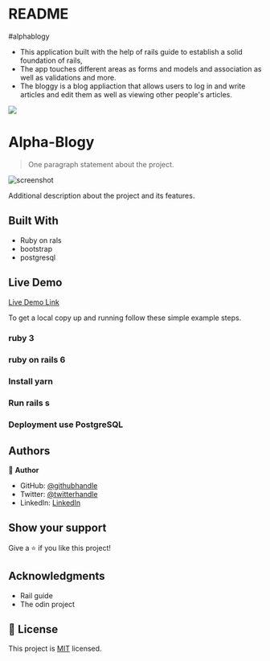 # README


#alphablogy

* This application built with the help of rails guide to establish a solid foundation of rails, 
* The app touches different areas as forms and models and association as well as validations and more.
* The bloggy is a blog appliaction that allows users to log in and write articles and edit them as well as viewing other people's articles.

![](https://img.shields.io/badge/alphablogy-green)

# Alpha-Blogy

> One paragraph statement about the project.

![screenshot](./app_screenshot.png)

Additional description about the project and its features.

## Built With

- Ruby on rals
- bootstrap
- postgresql

## Live Demo

[Live Demo Link](https://alphablogy.herokuapp.com/)



To get a local copy up and running follow these simple example steps.

### ruby 3

### ruby on rails 6

### Install yarn

### Run rails s

### Deployment use PostgreSQL



## Authors

👤 **Author**

- GitHub: [@githubhandle](https://github.com/Shaher-11)
- Twitter: [@twitterhandle](https://twitter.com/ShaherShamroukh/)
- LinkedIn: [LinkedIn](https://www.linkedin.com/in/shaher-shamroukh/)

## Show your support

Give a ⭐️ if you like this project!

## Acknowledgments

- Rail guide
- The odin project

## 📝 License

This project is [MIT](lic.url) licensed.
